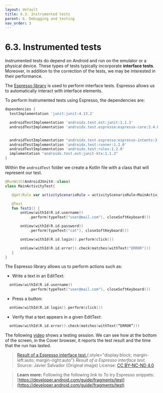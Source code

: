 ```yaml
---
layout: default
title: 6.3. Instrumented tests
parent: 6. Debugging and testing
nav_order: 3
---
```


# 6.3. Instrumented tests 

Instrumented tests do depend on Android and run on the emulator or a physical device. These types of tests typically incorporate **interface tests**. Moreover, in addition to the correction of the tests, we may be interested in their performance.

The [Espresso library](https://developer.android.com/training/testing/espresso) is used to perform interface tests. Espresso allows us to automatically interact with interface elements.

To perform Instrumented tests using Espresso, the dependencies are:

```gradle
dependencies {
  testImplementation 'junit:junit:4.13.2'

  androidTestImplementation 'androidx.test.ext:junit:1.1.3'
  androidTestImplementation 'androidx.test.espresso:espresso-core:3.4.0'


  androidTestImplementation "androidx.test.espresso:espresso-intents:3.4.0"
  androidTestImplementation 'androidx.test:runner:1.2.0'
  androidTestImplementation 'androidx.test:rules:1.2.0'
  implementation "androidx.test.ext:junit-ktx:1.1.3"
}
```

Within the `androidTest` folder we create a Kotlin file with a class that will represent our test.

```kotlin
@RunWith(AndroidJUnit4::class)
class MainActivityTest{

   @get:Rule var activityScenarioRule = activityScenarioRule<MainActivity>()

   @Test
   fun Test1() {
       onView(withId(R.id.username))
           .perform(typeText("user@mail.com"), closeSoftKeyboard())

       onView(withId(R.id.password))
           .perform(typeText("cat"), closeSoftKeyboard())

       onView(withId(R.id.login)).perform(click())

       onView(withId(R.id.error)).check(matches(withText("ERROR")))
   }
}
```

The Espresso library allows us to perform actions such as:

- Write a text in an EditText:

```kotlin
  onView(withId(R.id.username))
           .perform(typeText("user@mail.com"), closeSoftKeyboard())
```

- Press a button:
 
```kotlin
  onView(withId(R.id.login)).perform(click())
```
- Verify that a text appears in a given EditText:
 
```kotlin
  onView(withId(R.id.error)).check(matches(withText(“ERROR”)))
```

The following [video](/images/06/test-video.mp4) shows a testing session. We can see how at the bottom of the screen, in the Cover browser, it reports the test result and the time that the run has lasted.

> [Result of a Espresso interface test.](/images/06/espresso-test.jpg){:style="display:block; margin-left:auto; margin-right:auto"}
> *Result of a Espresso interface test.*  
> Source: Javier Salvador (Original image) License: [CC BY-NC-ND 4.0](https://creativecommons.org/licenses/by-nc-nd/4.0/)


> **Learn more:**
> Following the following link to To try Espresso snippets: [https://developer.android.com/guide/fragments/test](https://developer.android.com/guide/fragments/test)
